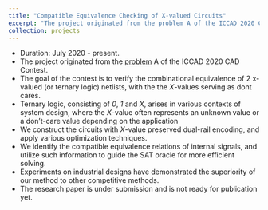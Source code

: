 ```yaml
---
title: "Compatible Equivalence Checking of X-valued Circuits"
excerpt: "The project originated from the problem A of the ICCAD 2020 CAD Contest."
collection: projects
---
```


* Duration: July 2020 - present.
* The project originated from the [problem](http://iccad-contest.org/2020/problems.html) A of the ICCAD 2020 CAD Contest.
* The goal of the contest is to verify the combinational equivalence of 2 x-valued (or ternary logic) netlists, with the the *X*-values serving as dont cares.
* Ternary logic, consisting of *0*, *1* and *X*, arises in various contexts of system design, where the *X*-value often represents an unknown value or a don’t-care value depending on the application
* We construct the circuits with *X*-value preserved dual-rail encoding, and apply various optimization techniques.
* We identify the compatible equivalence relations of internal signals, and utilize such information to guide the SAT oracle for more efficient solving.
* Experiments on industrial designs have demonstrated the superiority of our method to other competitive methods.
* The research paper is under submission and is not ready for publication yet.